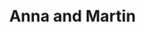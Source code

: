 ---
layout: portfolio
title: Anna and Martin
photo: anna-and-martin
description: For a photographer, composing a photograph is done with a black & white or colour result in mind. But other times, it's the moment that makes the decision for you. This was the culmination of a beautiful wedding day and even colour, as beautiful as it can be, is a distraction to taking this moment in.
index: true
collection: photos-weddings
---